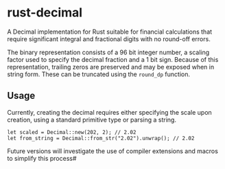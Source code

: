 # rust-decimal
A Decimal implementation for Rust suitable for financial calculations that require significant integral and fractional digits with no round-off errors.

The binary representation consists of a 96 bit integer number, a scaling factor used to specify the decimal fraction and a 1 bit sign. Because of this representation, trailing zeros are preserved and may be exposed when in string form. These can be truncated using the `round_dp` function.

## Usage
Currently, creating the decimal requires either specifying the scale upon creation, using a standard primitive type or parsing a string.

```
let scaled = Decimal::new(202, 2); // 2.02
let from_string = Decimal::from_str("2.02").unwrap(); // 2.02
```

Future versions will investigate the use of compiler extensions and macros to simplify this process#
